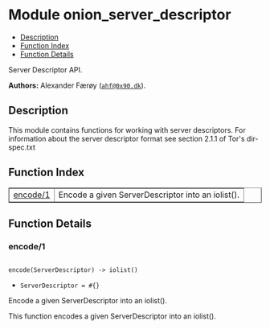 

# Module onion_server_descriptor #
* [Description](#description)
* [Function Index](#index)
* [Function Details](#functions)

Server Descriptor API.

__Authors:__ Alexander Færøy ([`ahf@0x90.dk`](mailto:ahf@0x90.dk)).

<a name="description"></a>

## Description ##
This module contains functions for working with server descriptors. For
information about the server descriptor format see section 2.1.1 of Tor's
dir-spec.txt
<a name="index"></a>

## Function Index ##


<table width="100%" border="1" cellspacing="0" cellpadding="2" summary="function index"><tr><td valign="top"><a href="#encode-1">encode/1</a></td><td>Encode a given ServerDescriptor into an iolist().</td></tr></table>


<a name="functions"></a>

## Function Details ##

<a name="encode-1"></a>

### encode/1 ###

<pre><code>
encode(ServerDescriptor) -&gt; iolist()
</code></pre>

<ul class="definitions"><li><code>ServerDescriptor = #{}</code></li></ul>

Encode a given ServerDescriptor into an iolist().

This function encodes a given ServerDescriptor into an iolist().

